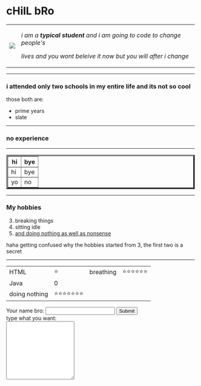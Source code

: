   
<title> cHilL bRo 🥶 </title>
<h1> cHilL bRo </h1>
<table border="0" cellspacing="30">
<tr>
<td><img src="C:\Users\arjun\Desktop\Arjun\cod\download.jpg"></td>
<td><p><em> i am a <strong>typical student</strong> and i am going to code to change people's</em> </p>
<p><em>lives and you wont beleive it now but you will after i change</em> </p>
</td>
</tr>
</table>
<hr size="3" noshade>
<h3> i attended only two schools in my entire life and its not so cool </h3>
<p> those both are: </p>
<ul>
<li> prime years </li>
<li> slate </li>
</ul>
<hr size="3" noshade>
<h3> no experience </h3>
<hr size="3" noshade>

<table border="4" noshade>
<tr>
<th>
hi
</th>
<th>
bye
</th>
<tr>
<td>
hi
</td>
<td>
bye
</td>
</tr>
<tr>
<td>yo</td>
<td>no</td>
</tr>
</table>
<hr size="3" noshade>
<h3> My hobbies </h3>
<ol start="3">
<li>breaking things </li>
<li>sitting idle </li>
<a href="https://www.youtube.com/watch?v=HfJMs4mrSJM"> <li>and doing nothing as well as nonsense </li></a>
</ol>

<p> haha getting confused why the hobbies started from 3, the first two is a secret </p>
<hr size="3" noshade>




<table cellspacing="10">
<tr>
<td>HTML</td>
<td>⭐</td>
<td>breathing</td>
<td>⭐⭐⭐⭐⭐⭐</td>
</tr>
<tr>
<td>Java</td>
<td>0</td>
</tr>
<tr>
<td>doing nothing</td>
<td>⭐⭐⭐⭐⭐⭐⭐</td>
</tr>

</table>


<form  action="mailto:arjunsurya2608@gmail.com" method="post" enctype="text/plain">
<label> Your name bro: </label>
<input type="text" name="" value="">
<input type="submit" name="">
<br>
<label>type what you want:</label>
<br><textarea name="" rows="10" colns="30"></textarea>
</form>




